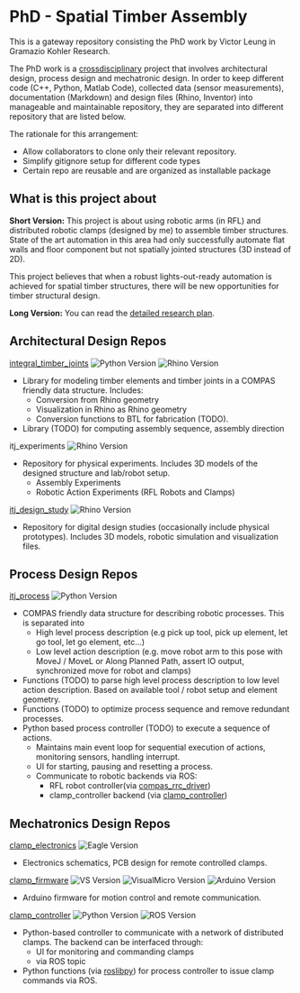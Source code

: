 # PhD - Spatial Timber Assembly

This is a gateway repository consisting the PhD work by Victor Leung in Gramazio Kohler Research. 

The PhD work is a [crossdisciplinary][crossdisciplinary] project that involves architectural design, process design and mechatronic design. In order to keep different code (C++, Python, Matlab Code), collected data (sensor measurements), documentation (Markdown) and design files (Rhino, Inventor) into manageable and maintainable repository, they are separated into different repository that are listed below. 

The rationale for this arrangement:

- Allow collaborators to clone only their relevant repository.
- Simplify gitignore setup for different code types
- Certain repo are reusable and are organized as installable package

## What is this project about

**Short Version:** This project is about using robotic arms (in RFL) and distributed robotic clamps (designed by me) to assemble timber structures. State of the art automation in this area had only successfully automate flat walls and floor component but not spatially jointed structures (3D instead of 2D). 

This project believes that when a robust lights-out-ready automation is achieved for spatial timber structures, there will be new opportunities for timber structural design.

**Long Version:** You can read the [detailed research plan](200408_270_ResearchPlan_Submitted_v7.pdf).

## Architectural Design Repos

[integral_timber_joints](https://github.com/gramaziokohler/integral_timber_joints/) ![Python Version](https://img.shields.io/badge/Python-cpython%202.x%20%7C%203.x%20%7C%20ironpython%202.7-darkgreen) ![Rhino Version](https://img.shields.io/badge/Rhino-6-darkgreen)

- Library for modeling timber elements and timber joints in a COMPAS friendly data structure. Includes:
  - Conversion from Rhino geometry
  - Visualization in Rhino as Rhino geometry
  - Conversion functions to BTL for fabrication (TODO). 
- Library (TODO) for computing assembly sequence, assembly direction

itj_experiments ![Rhino Version](https://img.shields.io/badge/Rhino-6-darkgreen)

- Repository for physical experiments. Includes 3D models of the designed structure and lab/robot setup.
  - Assembly Experiments
  - Robotic Action Experiments (RFL Robots and Clamps)

[itj_design_study](https://github.com/gramaziokohler/itj_design_study) ![Rhino Version](https://img.shields.io/badge/Rhino-6-darkgreen)

- Repository for digital design studies (occasionally include physical prototypes). Includes 3D models, robotic simulation and visualization files.

## Process Design Repos

[itj_process](https://github.com/gramaziokohler/itj_process) ![Python Version](https://img.shields.io/badge/Python-cpython%202.x%20%7C%203.x%20%7C%20ironpython%202.7-darkgreen)

- COMPAS friendly data structure for describing robotic processes. This is separated into 
  - High level process description (e.g pick up tool, pick up element, let go tool, let go element, etc...)
  - Low level action description (e.g. move robot arm to this pose with MoveJ / MoveL or Along Planned Path, assert IO output, synchronized move for robot and clamps)
- Functions (TODO) to parse high level process description to low level action description. Based on available tool / robot setup and element geometry. 
- Functions (TODO) to optimize process sequence and remove redundant processes.
- Python based process controller (TODO) to execute a sequence of actions.
  - Maintains main event loop for sequential execution of actions, monitoring sensors, handling interrupt.
  - UI for starting, pausing and resetting a process. 
  - Communicate to robotic backends via ROS:
    - RFL robot controller(via [compas_rrc_driver](https://github.com/gramaziokohler/compas_rrc_ros)) 
    - clamp_controller backend (via [clamp_controller](https://github.com/gramaziokohler/clamp_controller))

## Mechatronics Design Repos

[clamp_electronics](https://github.com/gramaziokohler/clamp_electronics) ![Eagle Version](https://img.shields.io/badge/Eagle-9.6-darkgreen)

- Electronics schematics, PCB design for remote controlled clamps.

[clamp_firmware](https://github.com/gramaziokohler/clamp_firmware) ![VS Version](https://img.shields.io/badge/Visual%20Studio-2017-darkgreen) ![VisualMicro Version](https://img.shields.io/badge/Visual%20Micro-20.03+-darkgreen) ![Arduino Version](https://img.shields.io/badge/Arduino%20IDE-1.6,%201.8-darkgreen)

- Arduino firmware for motion control and remote communication.

[clamp_controller](https://github.com/gramaziokohler/clamp_controller) ![Python Version](https://img.shields.io/badge/Python-cpython%203.x-darkgreen) ![ROS Version](https://img.shields.io/badge/ROS-kinetic-darkgreen) 

- Python-based controller to communicate with a network of distributed clamps. The backend can be interfaced through:
  - UI for monitoring and commanding clamps
  - via ROS topic 
- Python functions (via [roslibpy](https://github.com/gramaziokohler/roslibpy)) for process controller to issue clamp commands via ROS.



[crossdisciplinary]: https://www.researchgate.net/post/What_is_difference_between_terms_of_multidisciplinary_transdisciplinary_and_cross_disciplinary_approaches	"What is difference between terms of multidisciplinary, transdisciplinary and cross disciplinary approaches?"

